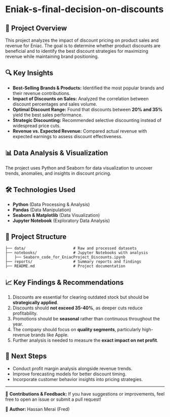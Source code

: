 # Eniak-s-final-decision-on-discounts

## 📌 Project Overview
This project analyzes the impact of discount pricing on product sales and revenue for Eniac. The goal is to determine whether product discounts are beneficial and to identify the best discount strategies for maximizing revenue while maintaining brand positioning.

## 🔍 Key Insights
- **Best-Selling Brands & Products:** Identified the most popular brands and their revenue contributions.
- **Impact of Discounts on Sales:** Analyzed the correlation between discount percentages and sales volume.
- **Optimal Discount Range:** Found that discounts between **20% and 35%** yield the best sales performance.
- **Strategic Discounting:** Recommended selective discounting instead of widespread price cuts.
- **Revenue vs. Expected Revenue:** Compared actual revenue with expected earnings to assess discount effectiveness.

## 📊 Data Analysis & Visualization
The project uses Python and Seaborn for data visualization to uncover trends, anomalies, and insights in discount pricing.

## 🛠️ Technologies Used
- **Python** (Data Processing & Analysis)
- **Pandas** (Data Manipulation)
- **Seaborn & Matplotlib** (Data Visualization)
- **Jupyter Notebook** (Exploratory Data Analysis)

## 📂 Project Structure
```
├── data/                     # Raw and processed datasets
├── notebooks/                # Jupyter Notebooks with analysis
│   ├── Seaborn_code_for_EniacProject_Discounts.ipynb
├── reports/                  # Summary reports and findings
├── README.md                 # Project documentation
```

## 📈 Key Findings & Recommendations
1. Discounts are essential for clearing outdated stock but should be **strategically applied**.
2. Discounts should **not exceed 35-40%**, as deeper cuts reduce profitability.
3. Promotions should be **seasonal** rather than continuous throughout the year.
4. The company should focus on **quality segments**, particularly high-revenue brands like Apple.
5. Further analysis is needed to measure the **exact impact on net profit**.

## 📌 Next Steps
- Conduct profit margin analysis alongside revenue trends.
- Improve forecasting models for better discount timing.
- Incorporate customer behavior insights into pricing strategies.

---
📢 **Contributions & Feedback:** If you have suggestions or improvements, feel free to open an issue or submit a pull request!

🚀 **Author:** Hassan Merai (Fred)

